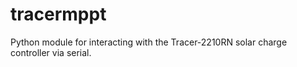 tracermppt
==========

Python module for interacting with the Tracer-2210RN solar charge controller via serial.
